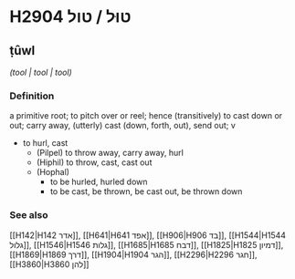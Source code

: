 # H2904 טוּל / טול

## ṭûwl

_(tool | tool | tool)_

### Definition

a primitive root; to pitch over or reel; hence (transitively) to cast down or out; carry away, (utterly) cast (down, forth, out), send out; v

- to hurl, cast
  - (Pilpel) to throw away, carry away, hurl
  - (Hiphil) to throw, cast, cast out
  - (Hophal)
    - to be hurled, hurled down
    - to be cast, be thrown, be cast out, be thrown down

### See also

[[H142|H142 אדר]], [[H641|H641 אפד]], [[H906|H906 בד]], [[H1544|H1544 גלול]], [[H1546|H1546 גלות]], [[H1685|H1685 דבח]], [[H1825|H1825 דמיון]], [[H1869|H1869 דרך]], [[H1904|H1904 הגר]], [[H2296|H2296 חגר]], [[H3860|H3860 להן]]
